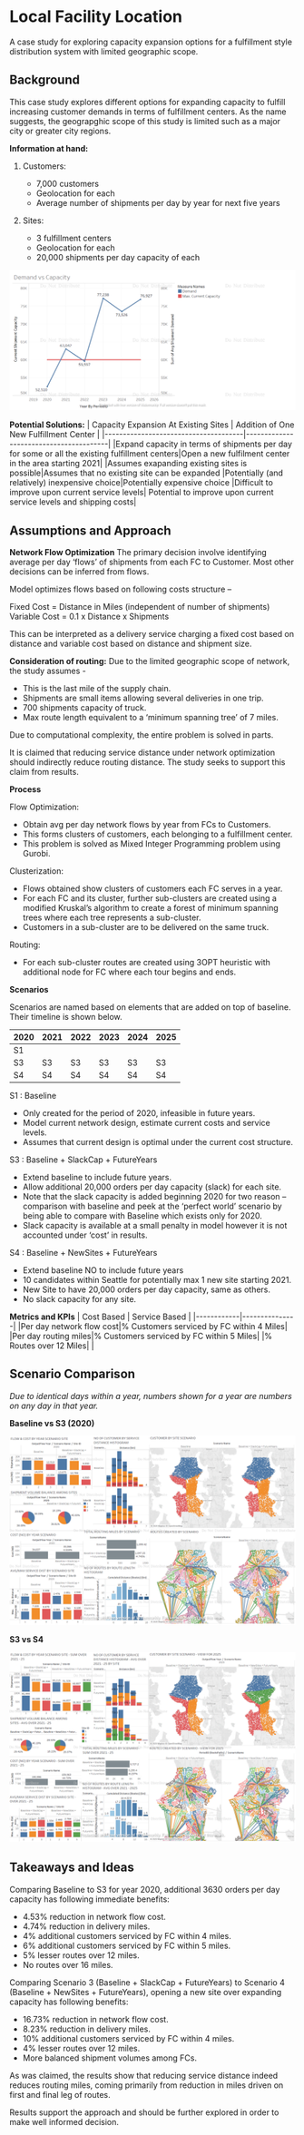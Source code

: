 # Local Facility Location
A case study for exploring capacity expansion options for a fulfillment style distribution system with limited geographic scope.


## Background
This case study explores different options for expanding capacity to fulfill increasing customer demands in terms of fulfillment centers. As the name suggests, the geograpghic scope of this study is limited such as a major city or greater city regions.

**Information at hand:**
1. Customers:
	* 7,000 customers
	* Geolocation for each
	* Average number of shipments per day by year for next five years

2. Sites:
	* 3 fulfillment centers
	* Geolocation for each
	* 20,000 shipments per day capacity of each

![Demand vs Capacity](/images/demand_vs_capacity.PNG)


**Potential Solutions:**
| Capacity Expansion At Existing Sites | Addition of One New Fulfillment Center |
|--------------------------------------|----------------------------------------|
|Expand capacity in terms of shipments per day for some or all the existing fulfillment centers|Open a new fulfilment center in the area starting 2021|
|Assumes exapanding existing sites is possible|Assumes that no existing site can be expanded
|Potentially (and relatively) inexpensive choice|Potentially expensive choice
|Difficult to improve upon current service levels| Potential to improve upon current service levels and shipping costs|
 
## Assumptions and Approach
**Network Flow Optimization**
The primary decision involve identifying average per day ‘flows’ of shipments from each FC to Customer. Most other decisions can be inferred from flows.

Model optimizes flows based on following costs structure – 

Fixed Cost = Distance in Miles (independent of number of shipments)
Variable Cost = 0.1 x Distance x Shipments

This can be interpreted as a delivery service charging a fixed cost based on distance and variable cost based on distance and shipment size.

**Consideration of routing:**
Due to the limited geographic scope of network, the study assumes -

 * This is the last mile of the supply chain.
 * Shipments are small items allowing several deliveries in one trip.
 * 700 shipments capacity of truck.
 * Max route length equivalent to a ‘minimum spanning tree’ of 7 miles.

Due to computational complexity, the entire problem is solved in parts. 

It is claimed that reducing service distance under network optimization should indirectly reduce routing distance. The study seeks to support this claim from results.

**Process**

Flow Optimization:

 * Obtain avg per day network flows by year from FCs to Customers. 
 * This forms clusters of customers, each belonging to a fulfillment center.
 * This problem is solved as Mixed Integer Programming problem using Gurobi.

Clusterization:

 * Flows obtained show clusters of customers each FC serves in a year.
 * For each FC and its cluster, further sub-clusters are created using a modified Kruskal’s algorithm to create a forest of minimum spanning trees where each tree represents a sub-cluster.
 * Customers in a sub-cluster are to be delivered on the same truck.

Routing:

* For each sub-cluster routes are created using 3OPT heuristic with additional node for FC where each tour begins and ends.

**Scenarios**

Scenarios are named based on elements that are added on top of baseline. Their timeline is shown below.

|2020|2021|2022|2023|2024|2025|
|----|----|----|----|----|----|
|S1  |	  |    |    |    |    |
|S3  |S3  |S3  |S3  |S3  |S3  |
|S4  |S4  |S4  |S4  |S4  |S4  |

S1 : Baseline

 * Only created for the period of 2020, infeasible in future years.
 * Model current network design, estimate current costs and service levels. 
 * Assumes that current design is optimal under the current cost structure.

S3 : Baseline + SlackCap + FutureYears

 * Extend baseline to include future years.
 * Allow additional 20,000 orders per day capacity (slack) for each site.
 * Note that the slack capacity is added beginning 2020 for two reason – comparison with baseline and peek at the ‘perfect world’ scenario by being able to compare with Baseline which exists only for 2020. 
 * Slack capacity is available at a small penalty in model however it is not accounted under ‘cost’ in results.

S4 : Baseline + NewSites + FutureYears

 * Extend baseline NO to include future years 
 * 10 candidates within Seattle for potentially max 1 new site starting 2021.
 * New Site to have 20,000 orders per day capacity, same as others.
 * No slack capacity for any site.

**Metrics and KPIs**
| Cost Based | Service Based |
|------------|---------------|
|Per day network flow cost|% Customers serviced by FC within 4 Miles|
|Per day routing miles|% Customers serviced by FC within 5 Miles|
|% Routes over 12 Miles| |

## Scenario Comparison

*Due to identical days within a year, numbers shown for a year are numbers on any day in that year.*

**Baseline vs S3 (2020)**

![Baseline vs S3](/images/S1_S3.png)

**S3 vs S4**

![S3 vs S4](/images/S3_S4.png)

## Takeaways and Ideas

Comparing Baseline to S3 for year 2020, additional 3630 orders per day capacity has following immediate benefits:

 * 4.53% reduction in network flow cost.
 * 4.74% reduction in delivery miles.
 * 4% additional customers serviced by FC within 4 miles.
 * 6% additional customers serviced by FC within 5 miles.
 * 5% lesser routes over 12 miles.
 * No routes over 16 miles.


Comparing Scenario 3 (Baseline + SlackCap + FutureYears) to Scenario 4 (Baseline + NewSites + FutureYears), opening a new site over expanding capacity has following benefits:

 * 16.73% reduction in network flow cost.
 * 8.23% reduction in delivery miles.
 * 10% additional customers serviced by FC within 4 miles.
 * 4% lesser routes over 12 miles.
 * More balanced shipment volumes among FCs. 

As was claimed, the results show that reducing service distance indeed reduces routing miles, coming primarily from reduction in miles driven on first and final leg of routes.

Results support the approach and should be further explored in order to make well informed decision.